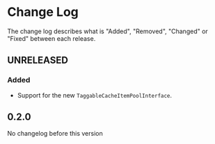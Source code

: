 # Change Log

The change log describes what is "Added", "Removed", "Changed" or "Fixed" between each release. 

## UNRELEASED

### Added

* Support for the new `TaggableCacheItemPoolInterface`. 

## 0.2.0

No changelog before this version
